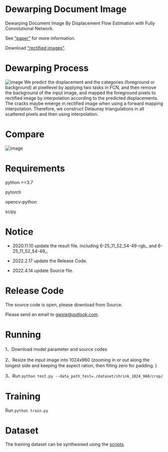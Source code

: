 # Dewarping Document Image
Dewarping Document Image By Displacement Flow Estimation with Fully Convolutional Network.


See [“paper”](https://arxiv.org/abs/2104.06815) for more information.

Download [“rectified images”](https://drive.google.com/drive/folders/1sG0zi1Y0DQSg0VGeo-c_wKU1TVgcvNHp?usp=sharing).

# Dewarping Process
![image](https://github.com/gwxie/Dewarping-Document-Image-By-Displacement-Flow-Estimation/blob/main/rectitify_image.jpg)
We predict the displacement and the categories (foreground or background) at pixellevel by applying two tasks in FCN, and then remove the background of the input
image, and mapped the foreground pixels to rectified image by interpolation according to the predicted displacements. The cracks maybe emerge in rectified image when using a forward mapping interpolation. Therefore, we construct Delaunay triangulations in all scattered pixels and then using interpolation.

# Compare
![image](https://github.com/gwxie/Dewarping-Document-Image-By-Displacement-Flow-Estimation/blob/main/compare.jpg)

# Requirements
<p>python >=3.7</p>
<p>pytorch</p>
<p>opencv-python</p>
<p>scipy</p>

# Notice
- 2020.11.10 update the result file, including 6-25_11_52_54-49-rgb_ and 6-25_11_52_54-49_.

- 2022.2.17 update the Release Code.

- 2022.4.14 update Source file.


# Release Code
The source code is open, please download from Source. 

Please send an email to gwxie@outlook.com.

# Running
1、Download model parameter and source codes 

2、Resize the input image into 1024x960 (zooming in or out along the longest side and keeping the aspect ration, then filling zero for padding. )  

3、Run `python test.py --data_path_test=./dataset/shrink_1024_960/crop/`

# Training
Run `python train.py`

# Dataset
The training dataset can be synthesised using the [scripts](https://github.com/gwxie/Distorted-Image-With-Flow).

